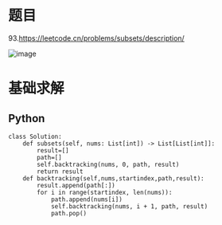 # 题目

93.https://leetcode.cn/problems/subsets/description/

![image](https://github.com/user-attachments/assets/9802773f-6734-4d14-aa91-18630ccb479a)

# 基础求解
## Python
```
class Solution:
    def subsets(self, nums: List[int]) -> List[List[int]]:
        result=[]
        path=[]
        self.backtracking(nums, 0, path, result)
        return result
    def backtracking(self,nums,startindex,path,result):
        result.append(path[:])
        for i in range(startindex, len(nums)):
            path.append(nums[i])
            self.backtracking(nums, i + 1, path, result)
            path.pop()
```
